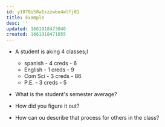 ```yaml
---
id: y1070i58w1szzwbo4wlfj81
title: Example
desc: ''
updated: 1661918473040
created: 1661918471855
---
```


- A student is aking 4 classes;l

  - spanish - 4 creds - 6
  - English - 1 creds - 9
  - Com Sci - 3 creds - 86
  - P.E. - 3 creds - 5

- What is the student's semester average?
- How did you figure it out?
- How can ou describe that process for others in the class?
